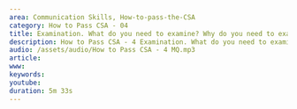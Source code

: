 ```yaml
---
area: Communication Skills, How-to-pass-the-CSA
category: How to Pass CSA - 04
title: Examination. What do you need to examine? Why do you need to examine? Tailored safety netting.
description: How to Pass CSA - 4 Examination. What do you need to examine? Why do you need to examine? Tailored safety netting Chris Marr
audio: /assets/audio/How to Pass CSA - 4 MQ.mp3
article: 
www: 
keywords: 
youtube: 
duration: 5m 33s
--- 
```

